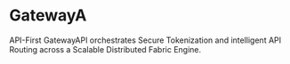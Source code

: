 # GatewayA
API-First GatewayAPI orchestrates Secure Tokenization and intelligent API Routing across a Scalable Distributed Fabric Engine.
